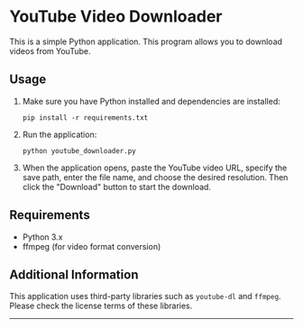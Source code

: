YouTube Video Downloader
========================

This is a simple Python application. This program allows you to download videos from YouTube.

Usage
-----

1.  Make sure you have Python installed and dependencies are installed:


    `pip install -r requirements.txt`

2.  Run the application:



    `python youtube_downloader.py`

3.  When the application opens, paste the YouTube video URL, specify the save path, enter the file name, and choose the desired resolution. Then click the "Download" button to start the download.

Requirements
------------

-   Python 3.x
-   ffmpeg (for video format conversion)

Additional Information
----------------------

This application uses third-party libraries such as `youtube-dl` and `ffmpeg`. Please check the license terms of these libraries.

* * * * *

